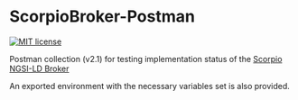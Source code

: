 # ScorpioBroker-Postman

[![MIT license](https://img.shields.io/badge/license-MIT-blue.svg)](https://spdx.org/licenses/MIT.html)

Postman collection (v2.1) for testing implementation status of the [Scorpio NGSI-LD Broker](https://github.com/ScorpioBroker/ScorpioBroker)

An exported environment with the necessary variables set is also provided.
